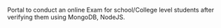 Portal to conduct an online Exam for school/College level students after verifying them using MongoDB, NodeJS.
